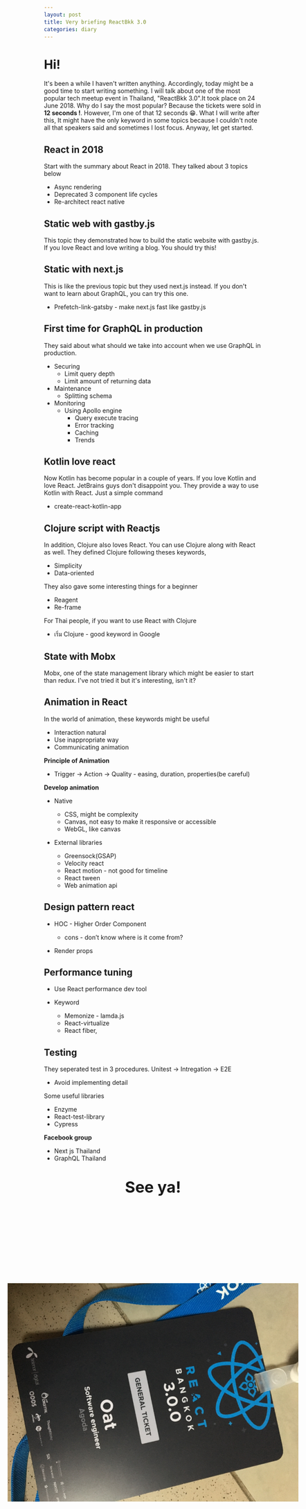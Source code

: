 ```yaml
---
layout: post
title: Very briefing ReactBkk 3.0
categories: diary
---
```


# Hi!

It's been a while I haven't written anything. Accordingly, today might be a good time to start writing something. I will talk about one of the most popular tech meetup event in Thailand, "ReactBkk 3.0".It took place on 24 June 2018. Why do I say the most popular? Because the tickets were sold in **12 seconds !**. However, I'm one of that 12 seconds :grin:. What I will write after this, It might have the only keyword in some topics because I couldn't note all that speakers said and sometimes I lost focus. Anyway, let get started.

## React in 2018 

Start with the summary about React in 2018. They talked about 3 topics below

- Async rendering 
- Deprecated 3 component life cycles 
- Re-architect react native 

## Static web with gastby.js 

This topic they demonstrated how to build the static website with gastby.js. If you love React and love writing a blog. You should try this!

## Static with next.js 

This is like the previous topic but they used next.js instead. If you don't want to learn about GraphQL, you can try this one.

- Prefetch-link-gatsby - make next.js fast like gastby.js

## First time for GraphQL in production 

They said about what should we take into account when we use GraphQL in production. 

- Securing 
  - Limit query depth 
  - Limit amount of returning data 
- Maintenance  
  - Splitting schema 
- Monitoring  
  - Using Apollo engine 
    - Query execute tracing
    - Error tracking
    - Caching
    - Trends 

## Kotlin love react 

Now Kotlin has become popular in a couple of years. If you love Kotlin and love React. JetBrains guys don't disappoint you. They provide a way to use Kotlin with React. Just a simple command

- create-react-kotlin-app 

## Clojure script with Reactjs 

In addition, Clojure also loves React. You can use Clojure along with React as well. They defined Clojure following theses keywords,

- Simplicity 
- Data-oriented  

They also gave some interesting things for a beginner

- Reagent 
- Re-frame 
 
For Thai people, if you want to use React with Clojure

- เริ่ม Clojure - good keyword in Google 

## State with Mobx 

Mobx, one of the state management library which might be easier to start than redux. I've not tried it but it's interesting, isn't it? 

## Animation in React 

In the world of animation, these keywords might be useful

- Interaction natural  
- Use inappropriate way  
- Communicating animation  

**Principle of Animation**

- Trigger -> Action -> Quality - easing, duration, properties(be careful) 

**Develop animation**

- Native 
  - CSS, might be complexity  
  - Canvas, not easy to make it responsive or accessible  
  - WebGL, like canvas 

- External libraries 
  - Greensock(GSAP)
  - Velocity react 
  - React motion - not good for timeline 
  - React tween 
  - Web animation api 

## Design pattern react 

- HOC - Higher Order Component
  - cons - don’t know where is it come from? 

- Render props 

## Performance tuning 

- Use React performance dev tool 

- Keyword 

  -  Memonize - lamda.js 
  -  React-virtualize 
  -  React fiber,  
 
## Testing 

They seperated test in 3 procedures. Unitest -> Intregation -> E2E

- Avoid implementing detail 

Some useful libraries

- Enzyme 
- React-test-library 
- Cypress  

**Facebook group**

- Next js Thailand
- GraphQL Thailand 

<div style="position:relative;text-align:center;height:800px">
  <p style='font-size:36px'><b>See ya!</b></p>
  <img style='position:relative;top:80px;transform: rotate(90deg)' src="/assets/img/reactbkk3_0.jpg" />
</div>
